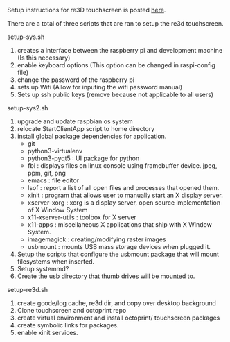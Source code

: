 Setup instructions for re3D touchscreen is posted [here](https://docs.google.com/document/d/1tEfo1iKyyIbEeY1O5UNwWr0Af3kb6Gi-DPLOItH8Gxw/edit?usp=sharing).

There are a total of three scripts that are ran to setup the re3d touchscreen.

setup-sys.sh

1. creates a interface between the raspberry pi and development machine (Is this necessary)
2. enable keyboard options (This option can be changed in raspi-config file)
3. change the password of the raspberry pi
4. sets up Wifi (Allow for inputing the wifi password manual)
5. Sets up ssh public keys (remove because not applicable to all users)

setup-sys2.sh

1. upgrade and update raspbian os system
2. relocate StartClientApp script to home directory
3. install global package dependencies for application.
   - git
   - python3-virtualenv
   - python3-pyqt5 : UI package for python
   - fbi : displays files on linux console using framebuffer device. jpeg, ppm, gif, png
   - emacs : file editor
   - lsof : report a list of all open files and processes that opened them.
   - xinit : program that allows user to manually start an X display server.
   - xserver-xorg : xorg is a display server, open source implementation of X Window System
   - x11-xserver-utils : toolbox for X server
   - x11-apps : miscellaneous X applications that ship with X Window System.
   - imagemagick : creating/modifying raster images
   - usbmount : mounts USB mass storage devices when plugged it.
4. Setup the scripts that configure the usbmount package that will mount filesystems when inserted.
5. Setup systemmd?
6. Create the usb directory that thumb drives will be mounted to.

setup-re3d.sh

1. create gcode/log cache, re3d dir, and copy over desktop background
2. Clone touchscreen and octoprint repo
3. create virtual environment and install octoprint/ touchscreen packages
4. create symbolic links for packages.
5. enable xinit services.
